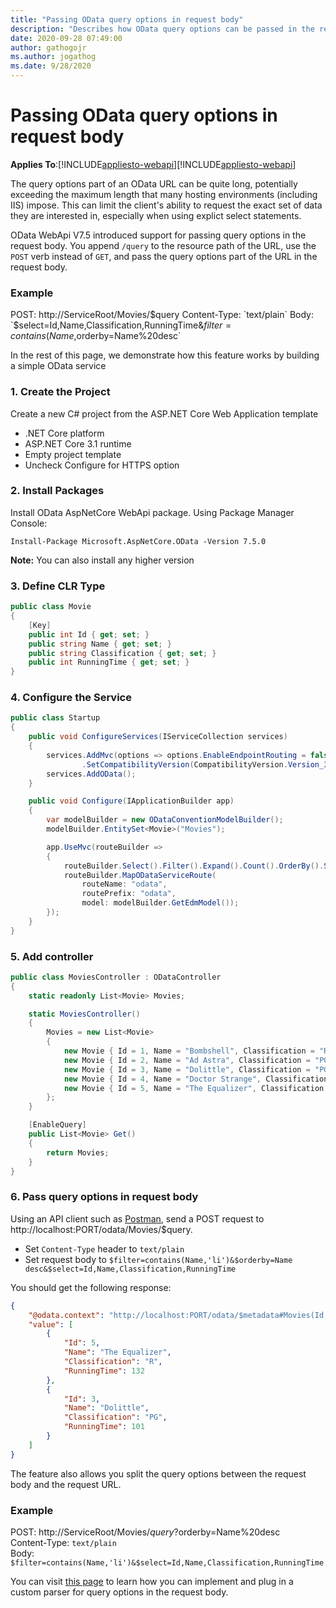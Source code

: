 ```yaml
---
title: "Passing OData query options in request body"
description: "Describes how OData query options can be passed in the request body"
date: 2020-09-28 07:49:00
author: gathogojr
ms.author: jogathog
ms.date: 9/28/2020
---
```

# Passing OData query options in request body
**Applies To**:[!INCLUDE[appliesto-webapi](../includes/appliesto-webapi-core-v7.5.md)][!INCLUDE[appliesto-webapi](../includes/appliesto-webapi-v7.5.md)]

The query options part of an OData URL can be quite long, potentially exceeding the maximum length that many hosting environments (including IIS) impose. This can limit the client's ability to request the exact set of data they are interested in, especially when using explict select statements.

OData WebApi V7.5 introduced support for passing query options in the request body. You append `/query` to the resource path of the URL, use the `POST` verb instead of `GET`, and pass the query options part of the URL in the request body.
### Example
POST: http://ServiceRoot/Movies/$query  
Content-Type: `text/plain`  
Body: `$select=Id,Name,Classification,RunningTime&$filter=contains(Name,%20%27li%27)&$orderby=Name%20desc`

In the rest of this page, we demonstrate how this feature works by building a simple OData service

### 1. Create the Project
Create a new C# project from the ASP.NET Core Web Application template
- .NET Core platform
- ASP.NET Core 3.1 runtime
- Empty project template
- Uncheck Configure for HTTPS option

### 2. Install Packages
Install OData AspNetCore WebApi package. Using Package Manager Console:
```
Install-Package Microsoft.AspNetCore.OData -Version 7.5.0
```
**Note:** You can also install any higher version

### 3. Define CLR Type
```c#
public class Movie
{
	[Key]
	public int Id { get; set; }
	public string Name { get; set; }
	public string Classification { get; set; }
	public int RunningTime { get; set; }
}
```

### 4. Configure the Service
```c#
public class Startup
{
	public void ConfigureServices(IServiceCollection services)
	{
		services.AddMvc(options => options.EnableEndpointRouting = false)
				.SetCompatibilityVersion(CompatibilityVersion.Version_3_0);
		services.AddOData();
	}

	public void Configure(IApplicationBuilder app)
	{
		var modelBuilder = new ODataConventionModelBuilder();
		modelBuilder.EntitySet<Movie>("Movies");

		app.UseMvc(routeBuilder =>
		{
			routeBuilder.Select().Filter().Expand().Count().OrderBy().SkipToken().MaxTop(100);
			routeBuilder.MapODataServiceRoute(
				routeName: "odata",
				routePrefix: "odata",
				model: modelBuilder.GetEdmModel());
		});
	}
}
```

### 5. Add controller
```c#
public class MoviesController : ODataController
{
	static readonly List<Movie> Movies;

	static MoviesController()
	{
		Movies = new List<Movie>
		{
			new Movie { Id = 1, Name = "Bombshell", Classification = "R", RunningTime = 108 },
			new Movie { Id = 2, Name = "Ad Astra", Classification = "PG-13", RunningTime = 124 },
			new Movie { Id = 3, Name = "Dolittle", Classification = "PG", RunningTime = 101 },
			new Movie { Id = 4, Name = "Doctor Strange", Classification = "PG-13", RunningTime = 115 },
			new Movie { Id = 5, Name = "The Equalizer", Classification = "R", RunningTime = 132 }
		};
	}

	[EnableQuery]
	public List<Movie> Get()
	{
		return Movies;
	}
}
```

### 6. Pass query options in request body
Using an API client such as [Postman](https://www.getpostman.com/tools), send a POST request to http://localhost:PORT/odata/Movies/$query.
- Set `Content-Type` header to `text/plain`
- Set request body to `$filter=contains(Name,'li')&$orderby=Name desc&$select=Id,Name,Classification,RunningTime`

You should get the following response:
```json
{
    "@odata.context": "http://localhost:PORT/odata/$metadata#Movies(Id,Name,Classification,RunningTime)",
    "value": [
        {
            "Id": 5,
            "Name": "The Equalizer",
            "Classification": "R",
            "RunningTime": 132
        },
        {
            "Id": 3,
            "Name": "Dolittle",
            "Classification": "PG",
            "RunningTime": 101
        }
    ]
}
```
The feature also allows you split the query options between the request body and the request URL.
### Example
POST: http://ServiceRoot/Movies/$query?$orderby=Name%20desc  
Content-Type: `text/plain`  
Body: `$filter=contains(Name,'li')&$select=Id,Name,Classification,RunningTime`

You can visit [this page](/odata/webapi/custom-query-options-parser) to learn how you can implement and plug in a custom parser for query options in the request body.

